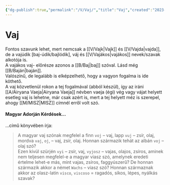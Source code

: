 ```yaml
---
{"dg-publish":true,"permalink":"/V/Vaj/","title":"Vaj","created":"2023-10-13T01:59","updated":"2024-10-26T00:46"}
---
```



# Vaj

Fontos szavunk lehet, mert nemcsak a [[V/Vajk\|Vajk]] és [[V/Vajda\|vajda]], de a vajúdik \[baj-údik/bajlódik\], váj és [[V/Vajákos\|vajákos]] nevek/szavak alkotója is.  
A vajákos vaj- előrésze azonos a [[B/Baj\|baj]] szóval. Lásd még [[B/Baján\|baján]].  
Valószínű, de legalább is elképzelhető, hogy a vagyon fogalma is ide köthető.  
A vaj közvetlenül rokon a tej fogalmával (abból készül), így az iráni [[A/Airyana Vaeja\|Airyana Vaeja]] névben vaeja (égi) vég vagy vájat helyett esetleg vaj is lehetne, már csak azért is, mert a tej helyett méz is szerepel, ahogy [[M/MISZ\|MISZ]] címnél erről volt szó.  

#### Magyar Adorján Kérdések...  

...című könyvében írja:  
> A magyar vaj szónak megfelel a finn `voj` – vaj, lapp `vuj` – zsír, olaj, mordva `vaj`, `oj`, – vaj, zsír, olaj. Honnan származik tehát az albán `voj` – olaj szó?  
> Ezen kívül szürjén `vyi` – zsír, vaj, `vyjosz` – vajas, olajos, zsíros, aminek nem teljesen megfelel-e a magyar viasz szó, amelynek eredeti értelme lehet-e más, mint vajas, zsíros, faggyúszerű? De honnan származik akkor a német `Wachs` – viasz szó? Honnan származnak akkor az olasz-latin `visco`, `viscoso` = ragadós, síkos, lépes, nyálkás szavak?  
  